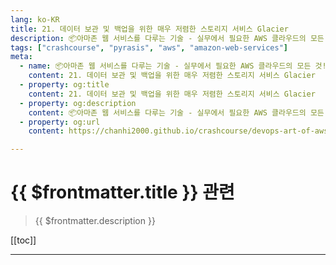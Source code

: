 ```yaml
---
lang: ko-KR
title: 21. 데이터 보관 및 백업을 위한 매우 저렴한 스토리지 서비스 Glacier
description: 📦아마존 웹 서비스를 다루는 기술 - 실무에서 필요한 AWS 클라우드의 모든 것! > 21. 데이터 보관 및 백업을 위한 매우 저렴한 스토리지 서비스 Glacier
tags: ["crashcourse", "pyrasis", "aws", "amazon-web-services"]
meta:
  - name: 📦아마존 웹 서비스를 다루는 기술 - 실무에서 필요한 AWS 클라우드의 모든 것! > 21. 데이터 보관 및 백업을 위한 매우 저렴한 스토리지 서비스 Glacier
    content: 21. 데이터 보관 및 백업을 위한 매우 저렴한 스토리지 서비스 Glacier
  - property: og:title
    content: 21. 데이터 보관 및 백업을 위한 매우 저렴한 스토리지 서비스 Glacier
  - property: og:description
    content: 📦아마존 웹 서비스를 다루는 기술 - 실무에서 필요한 AWS 클라우드의 모든 것! > 21. 데이터 보관 및 백업을 위한 매우 저렴한 스토리지 서비스 Glacier
  - property: og:url
    content: https://chanhi2000.github.io/crashcourse/devops-art-of-aws/21.html

---
```


# {{ $frontmatter.title }} 관련

> {{ $frontmatter.description }}

[[toc]]

---

<TagLinks />